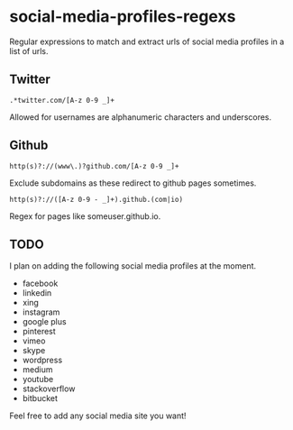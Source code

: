 # social-media-profiles-regexs
Regular expressions to match and extract urls of social media profiles in a list of urls.

## Twitter
    .*twitter.com/[A-z 0-9 _]+
Allowed for usernames are alphanumeric characters and underscores.

## Github
    http(s)?://(www\.)?github.com/[A-z 0-9 _]+
Exclude subdomains as these redirect to github pages sometimes.

    http(s)?://([A-z 0-9 - _]+).github.(com|io)
Regex for pages like someuser.github.io.

## TODO
I plan on adding the following social media profiles at the moment.
* facebook
* linkedin
* xing
* instagram
* google plus
* pinterest
* vimeo
* skype
* wordpress
* medium
* youtube
* stackoverflow
* bitbucket
 
Feel free to add any social media site you want!
